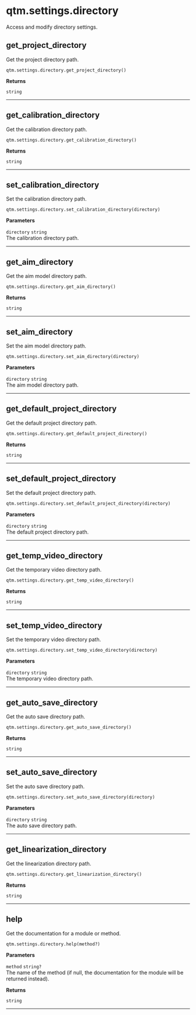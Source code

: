 # qtm.settings.directory

Access and modify directory settings.

## get_project_directory

Get the project directory path.
```
qtm.settings.directory.get_project_directory()
```

**Returns**

`string` 

---

## get_calibration_directory

Get the calibration directory path.
```
qtm.settings.directory.get_calibration_directory()
```

**Returns**

`string` 

---

## set_calibration_directory

Set the calibration directory path.
```
qtm.settings.directory.set_calibration_directory(directory)
```

**Parameters**

`directory` `string`<br/>
The calibration directory path.



---

## get_aim_directory

Get the aim model directory path.
```
qtm.settings.directory.get_aim_directory()
```

**Returns**

`string` 

---

## set_aim_directory

Set the aim model directory path.
```
qtm.settings.directory.set_aim_directory(directory)
```

**Parameters**

`directory` `string`<br/>
The aim model directory path.



---

## get_default_project_directory

Get the default project directory path.
```
qtm.settings.directory.get_default_project_directory()
```

**Returns**

`string` 

---

## set_default_project_directory

Set the default project directory path.
```
qtm.settings.directory.set_default_project_directory(directory)
```

**Parameters**

`directory` `string`<br/>
The default project directory path.



---

## get_temp_video_directory

Get the temporary video directory path.
```
qtm.settings.directory.get_temp_video_directory()
```

**Returns**

`string` 

---

## set_temp_video_directory

Set the temporary video directory path.
```
qtm.settings.directory.set_temp_video_directory(directory)
```

**Parameters**

`directory` `string`<br/>
The temporary video directory path.



---

## get_auto_save_directory

Get the auto save directory path.
```
qtm.settings.directory.get_auto_save_directory()
```

**Returns**

`string` 

---

## set_auto_save_directory

Set the auto save directory path.
```
qtm.settings.directory.set_auto_save_directory(directory)
```

**Parameters**

`directory` `string`<br/>
The auto save directory path.



---

## get_linearization_directory

Get the linearization directory path.
```
qtm.settings.directory.get_linearization_directory()
```

**Returns**

`string` 

---

## help

Get the documentation for a module or method.
```
qtm.settings.directory.help(method?)
```

**Parameters**

`method` `string?`<br/>
The name of the method (if null, the documentation for the module will be returned instead).


**Returns**

`string` 

---

